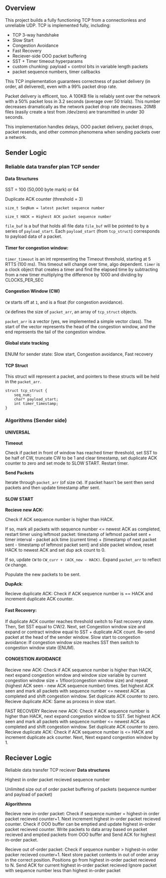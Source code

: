 ## Overview
This project builds a fully functioning TCP from a connectionless and unreliable UDP. TCP is implemented fully, including:
- TCP 3-way handshake
- Slow Start
- Congestion Avoidance
- Fast Recovery
- Reciever-side OOO packet buffering
- SST + Timer timeout hyperparams
- custom chunking: payload + control bits in variable length packets
- packet sequence numbers, timer callbacks

This TCP implementation guarantees correctness of packet delivery (in order, all delivered), even with a 99% packet drop rate. 

Packet delivery is efficent, too. A 100KB file is reliably sent over the network with a 50% packet loss in 3.2 seconds (average over 50 trials). This number decreases dramatically as the network packet drop rate decreases. 20MB files (easily create a test from /dev/zero) are transmitted in under 30 seconds. 

This implementation handles delays, OOO packet delivery, packet drops, packet resends, and other common phenomena when sending packets over a network.

## Sender Logic

### Reliable data transfer plan TCP sender

#### Data Structures
SST = 100 (50,000 byte mark) or 64

Duplicate ACK counter (threshold = 3)

`size_t SeqNum = latest packet sequence number`

`size_t HACK = Highest ACK packet sequence number`

`file_buf` is a buf that holds all file data
`file_buf` will be pointed to by a series of `payload_start`.
Each `payload_start` (from `tcp_struct`) corresponds to payload data of a packet.

#### Timer for congestion window: 

`timer_timeout` is an int representing the Timeout threshold, starting at 5 RTTS (100 ms). This timeout will change over time, algo dependent.
`timer` is a clock object that creates a timer and find the elapsed time by subtracting from a new timer multiplying the difference by 1000 and dividing by CLOCKS_PER_SEC

#### Congestion Window (CW)
`CW` starts off at `1`, and is a float (for congestion avoidance).

`CW` defines the size of `packet_arr`, an array of `tcp_struct` objects.

`packet_arr` is a vector (yes, we implemented a simple vector class). The start of the vector represents the head of the congestion window, and the end represents the tail of the congestion window.


#### Global state tracking
ENUM for sender state: Slow start, Congestion avoidance, Fast recovery

#### TCP Struct
This struct will represent a packet, and pointers to these structs will be held in the `packet_arr`.
```
struct tcp_struct {
    seq_num;
    char* payload_start;
    int timer_timestamp;
}
```

### Algorithms (Sender side)

#### UNIVERSAL

**Timeout**

Check if packet in front of window has reached timer threshold, set SST to be half of CW, truncate CW to be 1 and clear timestamp, set duplicate ACK counter to zero and set mode to SLOW START. Restart timer.

**Send Packets**

Iterate through `packet_arr` (of size `CW`). If packet hasn't be sent then send packets and then update timestamp after sent. 

#### SLOW START 

**Recieve new ACK:**

Check if ACK sequence number is higher than HACK. 

If so, mark all packets with sequence number <= newest ACK as completed, restart timer using leftmost packet: timestamp of leftmost packet sent + timer interval - packet ack time (current time) + (timestamp of next packet sent - timestamp of leftmost packet sent) and slide packet window, reset HACK to newest ACK and set dup ack count to 0. 

If so, update `CW` to ```CW_curr + (ACK_new - HACK)```. Expand `packet_arr` to reflect `CW` change. 

Populate the new packets to be sent. 

**DupAck**:

Recieve duplicate ACK: Check if ACK sequence number is == HACK and increment duplicate ACK counter.

#### Fast Recovery:
If duplicate ACK counter reaches threshold switch to Fast recovery state. Then, Set SST equal to CW/2.
Next, set Congestion window size and expand or contract window equal to SST + duplicate ACK count. Re-send packet at the head of the sender window. Slow start to congestion avoidance: If congestion window size reaches SST then switch to congestion window state (ENUM). 

#### CONGESTION AVOIDANCE 
Recieve new ACK: Check if ACK sequence number is higher than HACK, next expand congestion window and window 
size variable by current congestion window size + 1/floor(congestion window size) and repeat (highest ACK seen - new ACK 
sequence number) times. Set highest ACK seen and mark all packets with sequence number <= newest ACK
as completed and shift congestion window. Set duplicate ACK counter to zero.
Recieve duplicate ACK: Same as process in slow start. 

FAST RECOVERY
Recieve new ACK: Check if ACK sequence number is higher than HACK, next expand congestion window to SST.
Set highest ACK seen and mark all packets with sequence number <= newest ACK as completed and shift congestion window. Set duplicate ACK counter to zero.
Recieve duplicate ACK: Check if ACK sequence number is <= HACK and increment duplicate ack counter. Next,
Next expand congestion window by 1. 

## Reciever Logic

Reliable data transfer TCP reciever 
**Data structures**

Highest in order packet recieved sequence number

Unlimited size out of order packet buffering of packets (sequence number and payload of packet) 

**Algorithmns** 

Recieve new in-order packet: Check if sequence number = highest-in order packet recieved counter+1. 
Next increment highest in-order packet recieved counter. Check if OOO buffer can be emptied and update
highest in-order packet recieved counter. Write packets to data array based on packet recieved and 
emptied packets from OOO buffer and Send ACK for highest in-order packet.

Recieve out of-order packet: Check if sequence number > highest-in order packer recieved counter+1. 
Next store packet contents in out of order array in the correct position. Positions go from highest in-order 
packet recieved to N. Send ACK for current highest in-order packet recieved 
Ignore packet with sequence number less than highest in-order packet
